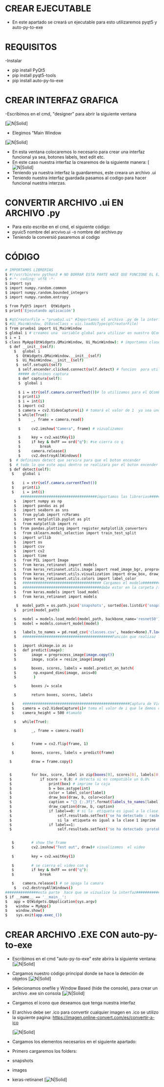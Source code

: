 # CREAR EJECUTABLE 
- En este apartado se creará  un ejecutable   para  esto utilizaremos pyqt5 y auto-py-to-exe
# REQUISITOS
-Instalar
- pip install PyQt5
- pip install pyqt5-tools
- pip install auto-py-to-exe
# CREAR INTERFAZ GRAFICA 
-Escribimos  en el cmd, "designer" para abrir la siguiente ventana
 
 [![N|Solid](https://github.com/ElectronicMakerSpace/Reconocimiento-Imagenes/blob/main/DETECTOR%20DE%20OBJETOS%20POR%20VIDEO/im%C3%A1genes%20para%20%20readme/designer.jpeg)]

- Elegimos "Main Window

[![N|Solid](https://github.com/ElectronicMakerSpace/Reconocimiento-Imagenes/blob/main/DETECTOR%20DE%20OBJETOS%20POR%20VIDEO/im%C3%A1genes%20para%20%20readme/designer2.jpeg)]


- En esta ventana colocaremos  lo necesario para crear una interfaz funcional ya sea, botones labels,  text edit etc.
- En este caso nuestra interfaz la crearemos de la siguiente manera:
[![N|Solid](https://github.com/ElectronicMakerSpace/Reconocimiento-Imagenes/blob/main/DETECTOR%20DE%20OBJETOS%20POR%20VIDEO/im%C3%A1genes%20para%20%20readme/interfaz.jpeg)]
- Teniendo ya nuestra interfaz  la guardaremos, este creara un archivo .ui 
- Teniendo nuestra interfaz guardada pasamos al codigo para hacer funcional  nuestra  interzas.
# CONVERTIR ARCHIVO .ui EN ARCHIVO .py
- Para esto escribe en el cmd, el siguiente código:
- pyuic5 nombre del arcvivo.ui -o nombre del archivo.py
- Teniendo  la conversió pasaremos al codigo
# CÓDIGO
 ```sh
 # IMPORTAMOS LIBRERIAS 
$ #!/usr/bin/env python3 # NO BORRAR ESTA PARTE HACE QUE FUNCIONE EL EJECUTABLE 
$ #-*- coding: utf8 -*-
$ import sys
$ import numpy.random.common
$ import numpy.random.bounded_integers
$ import numpy.random.entropy

$ from PyQt5 import  QtWidgets
$ print('Ejecutando aplicación')

$ #qtCreatorFile = "prueba1.ui" #Importamos el archivo .py de la interfaz
$ #Ui_MainWindow, QtBaseClass = uic.loadUiType(qtCreatorFile)
$ from prueba1 import Ui_MainWindow
$ global i # creamos una  variable global para utilizar en nuestro QComboBox
$ i = 1
$ class MyApp(QtWidgets.QMainWindow, Ui_MainWindow): # importamos clase
   $ def __init__(self):
     $   global i
      $  QtWidgets.QMainWindow.__init__(self)
      $  Ui_MainWindow.__init__(self)
      $  self.setupUi(self)
       $ self.encender.clicked.connect(self.detect) # funcion  para utilizar boton
       ##### definimos captura 
       $ def captura(self): 
       $  global i
       
       $ i = str(self.camara.currentText())# lo utilizamos para el QComboBox
       $ print(i)
       $ i = int(i)
       $ import cv2
       $ camera = cv2.VideoCapture(i) # tomará el valor de 1  ya sea uno o cero  esto servira para conectar una camara externa
       $ while(True):
       $     _, frame = camera.read()
                
       $     cv2.imshow("Camera", frame) # vizualizamos

       $     key = cv2.waitKey(1)
       $     if key & 0xFF == ord("q"): #se cierra co q
       $         break
       $     camera.release()
       $     cv2.destroyAllWindows()
   $  # definimos detect que servira para que el boton encender  
   $  # todo lo que este aqui dentro se realizara por el boton encender
   $ def detect(self):
    $    global i
       
    $    i = str(self.camara.currentText())
    $    print(i)
    $    i = int(i)
        ###################################importamos las librerias##############
     $   import numpy as np
     $   import pandas as pd
     $   import seaborn as sns
     $   from pylab import rcParams
     $   import matplotlib.pyplot as plt
     $   from matplotlib import rc
     $  from pandas.plotting import register_matplotlib_converters
     $   from sklearn.model_selection import train_test_split
     $   import urllib
     $   import os
     $   import csv
     $   import cv2
     $   import time
     $   from PIL import Image
     $   from keras_retinanet import models
     $   from keras_retinanet.utils.image import read_image_bgr, preprocess_image, resize_image
     $   from keras_retinanet.utils.visualization import draw_box, draw_caption
     $   from keras_retinanet.utils.colors import label_color
     $   #################################### Cargamos el modelo##################################################
     $   ####################################debe estar en la carpeta /snapshots/##################################
     $   from keras.models import load_model
     $   from keras_retinanet import models

      $  model_path = os.path.join('snapshots', sorted(os.listdir('snapshots'), reverse=True)[0])
     $   print(model_path)

     $   model = models.load_model(model_path, backbone_name='resnet50')
     $   model = models.convert_model(model)

     $   labels_to_names = pd.read_csv('classes.csv', header=None).T.loc[0].to_dict()
     $   #########################################Función que realizaz la predicción#############################

     $   import skimage.io as io
     $   def predict(image):
     $       image = preprocess_image(image.copy())
     $       image, scale = resize_image(image)

     $       boxes, scores, labels = model.predict_on_batch(
     $        np.expand_dims(image, axis=0)
     $        )

     $       boxes /= scale

     $       return boxes, scores, labels

    $    #################################################Captura de Video#########################################
    $    camera = cv2.VideoCapture(i)# toma el valor de i que le demos desde QComboBox #############################
    $    camera_height = 500 #tamaño

     $   while(True):

     $       _, frame = camera.read()
            

    $        frame = cv2.flip(frame, 1)

    $        boxes, scores, labels = predict(frame)

   $         draw = frame.copy()


   $         for box, score, label in zip(boxes[0], scores[0], labels[0]):
   $             if score > 0.8: # detecta si es compatible un 0.8%
   $                 print(box) # imprime la caja
   $                 b = box.astype(int)
   $                 color = label_color(label)
   $                 draw_box(draw, b, color=color)
   $                 caption = "{} {:.3f}".format(labels_to_names[label], score)
   $                 draw_caption(draw, b, caption)
   $                 if label==0: # si la  etiqueta es igual a la clase 0 imprime  lo siguiente:
   $                     self.resultado.setText('se ha detectado : rasberry pi4')
   $                     si la  etiqueta es igual a la clase 1 imprime  lo siguiente:
   $                 if label==1:
   $                     self.resultado.setText('se ha detectado :protoboar')
                    

    $        # show the frame
    $        cv2.imshow("Test out", draw)# visualizamos  el video
            
    $        key = cv2.waitKey(1)
            
    $        # se cierra el video con q
    $        if key & 0xFF == ord("q"):
    $            break

    $    camera.release() # se apaga la camara
     $   cv2.destroyAllWindows()
###############esta parte  hace que se vizualice la interfaz######################################
$ if __name__ == '__main__':
$   app = QtWidgets.QApplication(sys.argv)
$    window = MyApp()
$    window.show()
$    sys.exit(app.exec_())
```
# CREAR ARCHIVO .EXE CON  auto-py-to-exe
- Escribimos en el cmd "auto-py-to-exe" este abrira la siguiente ventana:
[![N|Solid](https://github.com/ElectronicMakerSpace/Reconocimiento-Imagenes/blob/main/DETECTOR%20DE%20OBJETOS%20POR%20VIDEO/im%C3%A1genes%20para%20%20readme/PT-TO-EXE.jpeg)]
- Cargamos  nuestro código principal donde se hace la deteción de objetos
 [![N|Solid](https://github.com/ElectronicMakerSpace/Reconocimiento-Imagenes/blob/main/DETECTOR%20DE%20OBJETOS%20POR%20VIDEO/im%C3%A1genes%20para%20%20readme/CARGAR.jpeg)]
 
 - Selecionamos  onefile y Window Based (hide the console), para crear un archivo .exe sin consola 
  [![N|Solid](https://github.com/ElectronicMakerSpace/Reconocimiento-Imagenes/blob/main/DETECTOR%20DE%20OBJETOS%20POR%20VIDEO/im%C3%A1genes%20para%20%20readme/SIN%20CONSOLA.jpeg)] 

- Cargamos el icono que deseamos que tenga nuestra interfaz
- El archivo debe ser .ico  para convertir cualquier imagen en .ico  se utilizo la siguiente pagina: https://imagen.online-convert.com/es/convertir-a-ico

   [![N|Solid](https://github.com/ElectronicMakerSpace/Reconocimiento-Imagenes/blob/main/DETECTOR%20DE%20OBJETOS%20POR%20VIDEO/im%C3%A1genes%20para%20%20readme/ICONO.jpeg)]  
   
- Cargamos los elementos necesarios  en el siguiente apartado:
- Primero cargaremos los folders:
- snapshots
- images
- keras-retinanet
 [![N|Solid](https://github.com/ElectronicMakerSpace/Reconocimiento-Imagenes/blob/main/DETECTOR%20DE%20OBJETOS%20POR%20VIDEO/im%C3%A1genes%20para%20%20readme/FOLDER.jpeg)] 
 
 
   
        

       
       
       
       
       
       
       
       
       



